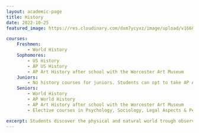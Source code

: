 ```yaml
---
layout: academic-page
title: History
date: 2022-10-25
featured_image: https://res.cloudinary.com/dxm7ycyxz/image/upload/v1668016854/2022/03/history-image_q1ta2r.jpg

courses:
    Freshmen: 
        - World History
    Sophomores:
        - US History
        - AP US History
        - AP Art History after school with the Worcester Art Museum 
    Juniors:
        - No history courses for juniors. Students can opt to take AP Art History after school with the Worcester Art Museum
    Seniors:
        - World History
        - AP World History
        - AP Art History after school with the Worcester Art Museum 
        - Elective courses in Psychology, Sociology, Legal Aspects & Personal Finance

excerpt: Students discover the physical and natural world trough observation and experiments.
---
```


